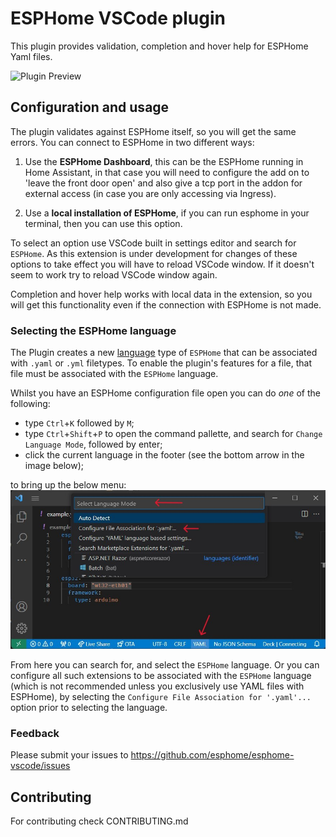 # ESPHome VSCode plugin

This plugin provides validation, completion and hover help for ESPHome Yaml files.

![Plugin Preview](preview.gif)

## Configuration and usage

The plugin validates against ESPHome itself, so you will get the same errors. You can connect to ESPHome in two different ways:

1. Use the **ESPHome Dashboard**, this can be the ESPHome running in Home Assistant, in that case you will need to configure the add on to 'leave the front door open' and also give a tcp port in the addon for external access (in case you are only accessing via Ingress).

2. Use a **local installation of ESPHome**, if you can run esphome in your terminal, then you can use this option.

To select an option use VSCode built in settings editor and search for `ESPHome`. As this extension is under development for changes of these options to take effect you will have to reload VSCode window. If it doesn't seem to work try to reload VSCode window again.

Completion and hover help works with local data in the extension, so you will get this functionality even if the
connection with ESPHome is not made.

### Selecting the ESPHome language

The Plugin creates a new [language](https://code.visualstudio.com/docs/languages/overview) type of `ESPHome` that can be associated with `.yaml` or `.yml` filetypes. To enable the plugin's features for a file, that file must be associated with the `ESPHome` language.

Whilst you have an ESPHome configuration file open you can do *one* of the following:

* type `Ctrl`+`K` followed by `M`;
* type `Ctrl`+`Shift`+`P` to open the command pallette, and search for `Change Language Mode`, followed by enter;
* click the current language in the footer (see the bottom arrow in the image below);

to bring up the below menu:
![Select Language Mode](select-language-mode.jpg)

From here you can search for, and select the `ESPHome` language.  Or you can configure all such extensions to be associated with the `ESPHome` language (which is not recommended unless you exclusively use YAML files with ESPHome), by selecting the `Configure File Association for '.yaml'...` option prior to selecting the language.

### Feedback

Please submit your issues to https://github.com/esphome/esphome-vscode/issues

## Contributing

For contributing check CONTRIBUTING.md

